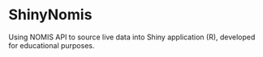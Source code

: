 # ShinyNomis
Using NOMIS API to source live data into Shiny application (R), developed for educational purposes.
